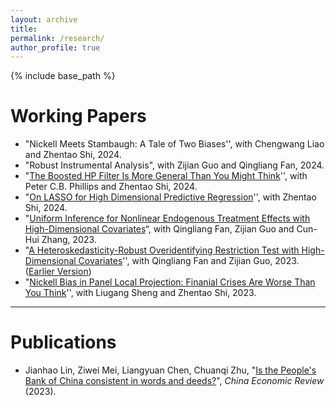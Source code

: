 ```yaml
---
layout: archive
title: 
permalink: /research/
author_profile: true 
---
```


{% include base_path %}

Working Papers
======

* "Nickell Meets Stambaugh: A Tale of Two Biases'', with Chengwang Liao and Zhentao Shi, 2024.  
* "Robust Instrumental Analysis", with Zijian Guo and Qingliang Fan, 2024.
* "[The Boosted HP Filter Is More General Than You Might Think](https://arxiv.org/abs/2209.09810)'', with Peter C.B. Phillips and Zhentao Shi, 2024. 
* "[On LASSO for High Dimensional Predictive Regression](https://arxiv.org/abs/2212.07052)'', with Zhentao Shi, 2024.  
* "[Uniform Inference for Nonlinear Endogenous Treatment Effects with High-Dimensional Covariates](http://arxiv.org/abs/2310.08063)“, with Qingliang Fan, Zijian Guo and Cun-Hui Zhang, 2023.
* "[A Heteroskedasticity-Robust Overidentifying Restriction Test with High-Dimensional Covariates](https://arxiv.org/abs/2205.00171)'', with Qingliang Fan and Zijian Guo, 2023. ([Earlier Version](https://papers.ssrn.com/sol3/papers.cfm?abstract_id=4097813))
* "[Nickell Bias in Panel Local Projection: Finanial Crises Are Worse Than You Think](https://arxiv.org/abs/2302.13455)'', with Liugang Sheng and Zhentao Shi, 2023. 

***



Publications
======
* Jianhao Lin, Ziwei Mei, Liangyuan Chen, Chuanqi Zhu, "[Is the People's Bank of China consistent in words and deeds?](https://www.sciencedirect.com/science/article/pii/S1043951X23000044)", *China Economic Review* (2023). 

